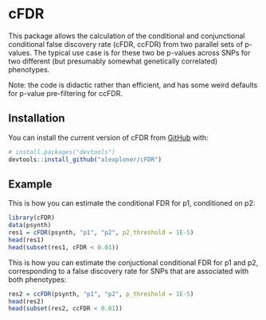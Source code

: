 
# cFDR

This package allows the calculation of the conditional and conjunctional conditional 
false discovery rate (cFDR, ccFDR) from two parallel sets of p-values. The typical
use case is for these two be p-values across SNPs for two different (but presumably
somewhat genetically correlated) phenotypes.

Note: the code is didactic rather than efficient, and has some weird defaults
for p-value pre-filtering for ccFDR.

## Installation

You can install the current version of cFDR from [GitHub](https://github.com/) with:

``` r
# install.packages("devtools")
devtools::install_github("alexploner/cFDR")
```

## Example

This is how you can estimate the conditional FDR for p1, conditioned on p2:

``` r
library(cFDR)
data(psynth)
res1 = cFDR(psynth, "p1", "p2", p2_threshold = 1E-5)
head(res1)
head(subset(res1, cFDR < 0.01))
```

This is how you can estimate the conjuctional conditional FDR for p1 and p2, 
corresponding to a false discovery rate for SNPs that are associated with both 
phenotypes:

``` r
res2 = ccFDR(psynth, "p1", "p2", p_threshold = 1E-5)
head(res2)
head(subset(res2, ccFDR < 0.01))
```


